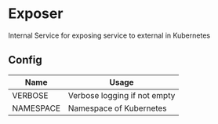 # Exposer

Internal Service for exposing service to external in Kubernetes

## Config

| Name | Usage |
|------|-------|
| VERBOSE | Verbose logging if not empty |
| NAMESPACE | Namespace of Kubernetes |
